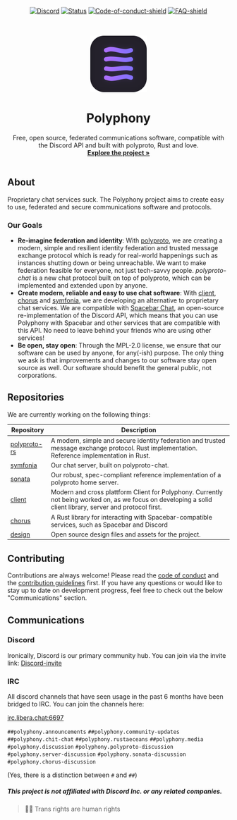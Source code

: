 <div align="center">

[![Discord]][Discord-invite]
[![Status]][Status]
[![Code-of-conduct-shield]][Code-of-conduct]
[![FAQ-shield]][FAQ]

</br>
<a name="readme-top"></a>

<!-- PROJECT LOGO -->
<br />
<div align="center">
  <a href="https://github.com/polyphony-chat/polyphony">
    <img src="https://github.com/polyphony-chat/branding/blob/main/logos/polyphony-2-4-8bit.png" alt="The Polyphony logo. a dark, square background with rounded edges. on this background, there are four vertically stacked, purple lines. The lines each resemble a sine curve, although they are all shaped a little differently." width="128" height="128">
  </a>

<h1 align="center">Polyphony</h3>

  <p align="center">
    Free, open source, federated communications software, compatible with the Discord API and built with
    polyproto, Rust and love.
    <br/>
    <a href="https://github.com/orgs/polyphony-chat/repositories"><strong>Explore the project »</strong></a>
    <br/>
    <br/>
  </p>
</div>
</div>

<!-- ABOUT THE PROJECT -->

## About

Proprietary chat services suck. The Polyphony project aims to create easy to use, federated and secure communications software and protocols.

### Our Goals

- **Re-imagine federation and identity**: With [polyproto](https://docs.polyphony.chat/Overviews/core/),
  we are creating a modern, simple and resilient identity federation and trusted message exchange
  protocol which is ready for real-world happenings such as instances shutting down or being
  unreachable. We want to make federation feasible for everyone, not just tech-savvy people.
  *polyproto-chat* is a new chat protocol built on top of polyproto, which can be implemented and
  extended upon by anyone.
- **Create modern, reliable and easy to use chat software**: With
  [client](https://github.com/polyphony-chat/client),
  [chorus](https://github.com/polyphony-chat/chorus) and
  [symfonia](https://github.com/polyphony-chat/symfonia), we are developing an alternative to
  proprietary chat services. We are compatible with [Spacebar Chat](https://spacebar.chat), an
  open-source re-implementation of the Discord API, which means that you can use Polyphony with
  Spacebar and other services that are compatible with this API. No need to leave behind your
  friends who are using other services!
- **Be open, stay open**: Through the MPL-2.0 license, we ensure that our software can be used by
  anyone, for any(-ish) purpose. The only thing we ask is that improvements and changes to our software
  stay open source as well. Our software should benefit the general public, not corporations.

## Repositories

We are currently working on the following things:

| Repository                                                     | Description                                                                                                                                                  |
| -------------------------------------------------------------- | ------------------------------------------------------------------------------------------------------------------------------------------------------------ |
| [polyproto-rs](https://github.com/polyphony-chat/polyproto-rs) | A modern, simple and secure identity federation and trusted message exchange protocol. Rust implementation. Reference implementation in Rust.                |
| [symfonia](https://github.com/polyphony-chat/symfonia)         | Our chat server, built on polyproto-chat.                                                                                                                    |
| [sonata](https://github.com/polyphony-chat/sonata)             | Our robust, spec-compliant reference implementation of a polyproto home server.                                                                              |
| [client](https://github.com/polyphony-chat/client)             | Modern and cross plattform Client for Polyphony. Currently not being worked on, as we focus on developing a solid client library, server and protocol first. |
| [chorus](https://github.com/polyphony-chat/chorus)             | A Rust library for interacting with Spacebar-compatible services, such as Spacebar and Discord                                                               |
| [design](https://github.com/polyphony-chat/design)             | Open source design files and assets for the project.                                                                                                         |

## Contributing

Contributions are always welcome! Please read the [code of conduct](https://github.com/polyphony-chat/.github/blob/main/CODE_OF_CONDUCT.md) and the [contribution guidelines](https://github.com/polyphony-chat/.github/blob/main/CONTRIBUTION_GUIDELINES.md) first. If you have any questions or would like to stay up to date on development progress, feel free to check out the below "Communications" section.

## Communications

### Discord

Ironically, Discord is our primary community hub. You can join via the invite link: [Discord-invite]

### IRC

All discord channels that have seen usage in the past 6 months have
been bridged to IRC. You can join the channels here:

[irc.libera.chat:6697](https://libera.chat/)

`##polyphony.announcements`
`##polyphony.community-updates`
`##polyphony.chit-chat`
`##polyphony.rustaeceans`
`##polyphony.media`
`#polyphony.discussion`
`#polyphony.polyproto-discussion`
`#polyphony.server-discussion`
`#polyphony.sonata-discussion`
`#polyphony.chorus-discussion`

(Yes, there is a distinction between `#` and `##`)

##### This project is not affiliated with Discord Inc. or any related companies.

[Discord]: https://img.shields.io/badge/Discord_Server-390075
[Discord-invite]: https://discord.com/invite/m3FpcapGDD
[Status]: https://img.shields.io/badge/Status-Early_Development-8100ad
[Code-of-conduct-shield]: https://img.shields.io/badge/Code_of_Conduct-eb00ff
[Code-of-conduct]: https://github.com/polyphony-chat/.github/blob/main/CODE_OF_CONDUCT.md
[FAQ-shield]: https://img.shields.io/badge/Frequently_Asked_Questions_(FAQ)-ff62bd
[FAQ]: https://github.com/polyphony-chat/.github/blob/main/FAQ.md

> 🏳️‍⚧️ Trans rights are human rights
